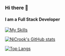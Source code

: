 ### Hi there 👋

#### I am a Full Stack Developer

[![My Skills](https://skillicons.dev/icons?i=anaconda,androidstudio,angular,aws,babel,bootstrap,css,django,docker,flask,git,go,gradle,html,java,jenkins,jest,jquery,js,kubernetes,lua,mongodb,mysql,nodejs,postgres,postman,python,react,selenium,ts,vue&perline=10)](https://skillicons.dev)

<!--
**NiCrook/NiCrook** is a ✨ _special_ ✨ repository because its `README.md` (this file) appears on your GitHub profile.

Here are some ideas to get you started:

- 🔭 I’m currently working on ...
- 🌱 I’m currently learning ...
- 👯 I’m looking to collaborate on ...
- 🤔 I’m looking for help with ...
- 💬 Ask me about ...
- 📫 How to reach me: ...
- 😄 Pronouns: ...
- ⚡ Fun fact: ...
-->

[![NiCrook's GitHub stats](https://github-readme-stats.vercel.app/api?username=NiCrook&theme=highcontrast)](https://github.com/NiCrook/github-readme-stats)

[![Top Langs](https://github-readme-stats.vercel.app/api/top-langs/?username=NiCrook&layout=compact&theme=highcontrast)](https://github.com/NiCrook/github-readme-stats)
